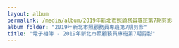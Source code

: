```yaml
---
layout: album
permalink: /media/album/2019年新北市照顧務員專班第7期剪影
album_folder: "2019年新北市照顧務員專班第7期剪影"
title: "電子相簿 - 2019年新北市照顧務員專班第7期剪影"
---
```

